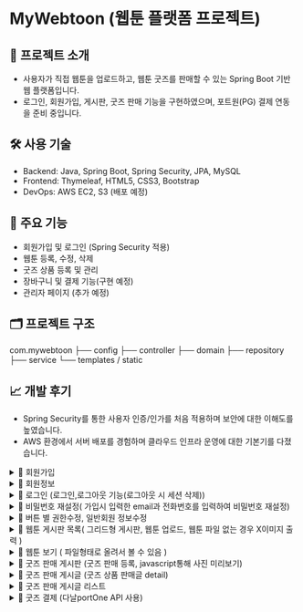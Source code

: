 # MyWebtoon (웹툰 플랫폼 프로젝트)

## 📌 프로젝트 소개
- 사용자가 직접 웹툰을 업로드하고, 웹툰 굿즈를 판매할 수 있는 Spring Boot 기반 웹 플랫폼입니다.
- 로그인, 회원가입, 게시판, 굿즈 판매 기능을 구현하였으며, 포트원(PG) 결제 연동을 준비 중입니다.

## 🛠 사용 기술
- Backend: Java, Spring Boot, Spring Security, JPA, MySQL
- Frontend: Thymeleaf, HTML5, CSS3, Bootstrap
- DevOps: AWS EC2, S3 (배포 예정)

## 🧩 주요 기능
- 회원가입 및 로그인 (Spring Security 적용)
- 웹툰 등록, 수정, 삭제
- 굿즈 상품 등록 및 관리
- 장바구니 및 결제 기능(구현 예정)
- 관리자 페이지 (추가 예정)

## 🗂 프로젝트 구조
com.mywebtoon ├── config ├── controller ├── domain ├── repository ├── service └── templates / static

## 📈 개발 후기
- Spring Security를 통한 사용자 인증/인가를 처음 적용하며 보안에 대한 이해도를 높였습니다.
- AWS 환경에서 서버 배포를 경험하며 클라우드 인프라 운영에 대한 기본기를 다졌습니다.


<details>
  <summary>
    📝 회원가입
  </summary>
   
   ![image](https://github.com/alscjf6702/MyWebtoonProject/assets/143998544/3c3b7841-96f2-40ce-bc90-16308e1737f9)
   ![image](https://github.com/alscjf6702/MyWebtoonProject/assets/143998544/b8129c41-5a20-4da7-87d9-47be5ace8650)
</details>

<details>
  <summary>
    📝 회원정보
  </summary>
   
   ![image](https://github.com/alscjf6702/MyWebtoonProject/assets/143998544/00748192-6ecc-4e34-9c1a-833cb94edd59)
   ![image](https://github.com/alscjf6702/MyWebtoonProject/assets/143998544/93a95ba2-08b1-49b8-b2e0-986837c6dc19)
</details>


<details>
  <summary>
    📝 로그인 (로그인,로그아웃 기능(로그아웃 시 세션 삭제))
  </summary>
   
   ![image](https://github.com/alscjf6702/MyWebtoonProject/assets/143998544/2bb0c1e1-1456-47ee-9102-1db074ca202b)
   ![image](https://github.com/alscjf6702/MyWebtoonProject/assets/143998544/7571efff-16e4-4ce9-a45e-3c2bfd9db2da)
</details> 



<details>
  <summary>
    📝 비밀번호 재설정( 가입시 입력한 email과 전화번호를 입력하여 비밀번호 재설정)
  </summary>
   
   ![image](https://github.com/alscjf6702/MyWebtoonProject/assets/143998544/330e1f09-2805-4860-a0d9-28a879d38402)
   ![image](https://github.com/alscjf6702/MyWebtoonProject/assets/143998544/cdfd91c6-6a6e-4ee9-a801-e9490e1c615e)
   ![image](https://github.com/alscjf6702/MyWebtoonProject/assets/143998544/caa099e1-6e68-4022-bf77-334ac3e01c44)
   ![image](https://github.com/alscjf6702/MyWebtoonProject/assets/143998544/8181fa77-cfc6-43d4-8bbe-a0327fa506a8)
   ![image](https://github.com/alscjf6702/MyWebtoonProject/assets/143998544/86671373-2cd2-45b7-aeec-9cda441718c3)
   ![image](https://github.com/alscjf6702/MyWebtoonProject/assets/143998544/8b934203-67b1-4e74-b4ab-f22941b7a98a)
</details>


<details>
  <summary>
    📝 버튼 별 권한수정, 일반회원 정보수정
  </summary>

![image](https://github.com/alscjf6702/MyWebtoonProject/assets/143998544/37b65402-1f1a-44c9-8605-1c26c704f2e1)
![image](https://github.com/alscjf6702/MyWebtoonProject/assets/143998544/8915076b-eece-47c9-9bd1-3a08dae13b35)
![image](https://github.com/alscjf6702/MyWebtoonProject/assets/143998544/e4b5cb3e-5c90-482d-b145-680e66523e4e)
</details>



<details>
  <summary>
    📝 웹툰 게시판 목록( 그리드형 게시판, 웹툰 업로드, 웹툰 파일 없는 경우 X이미지 출력 )
  </summary>

![image](https://github.com/alscjf6702/MyWebtoonProject/assets/143998544/7335e289-44db-41bc-8bb3-c8ba4fdd2152)
</details>


<details>
  <summary>
    📝 웹툰 보기 ( 파일형태로 올려서 볼 수 있음 ) 
  </summary>

![image](https://github.com/alscjf6702/MyWebtoonProject/assets/143998544/8b737018-675f-419f-bfe7-c9873dfd0362)
</details>



<details>
  <summary>
    📝 굿즈 판매 게시판 (굿즈 판매 등록, javascript통해 사진 미리보기)
  </summary>
   
![image](https://github.com/alscjf6702/MyWebtoon/assets/143998544/9cbf75c9-c916-4e8e-812a-fc1711985880)

</details>



<details>
  <summary>
    📝 굿즈 판매 게시글 (굿즈 상품 판매글 detail)
  </summary>

![image](https://github.com/alscjf6702/MyWebtoonProject/assets/143998544/327316c8-566a-485a-b906-fb2940ea72a2)
</details>


<details>
  <summary>
    📝 굿즈 판매 게시글 리스트 
  </summary>

![image](https://github.com/alscjf6702/MyWebtoonProject/assets/143998544/b265bfc6-1a57-4cbd-bc7b-39b94b45c894)
</details>


<details>
  <summary>
    📝 굿즈 결제 (다날portOne API 사용)
  </summary>

![image](https://github.com/alscjf6702/MyWebtoon/assets/143998544/57b5c786-fa32-488d-a415-2764b30f1037)
![image](https://github.com/alscjf6702/MyWebtoon/assets/143998544/10ded425-ee5b-4ade-90e9-7f6b202b6694)
![image](https://github.com/alscjf6702/MyWebtoon/assets/143998544/673fff5b-5229-406c-8cf3-4dfdb7b7f519)
![image](https://github.com/alscjf6702/MyWebtoon/assets/143998544/06851972-1c29-45a0-b8b7-7e2da20de650)
![image](https://github.com/alscjf6702/MyWebtoon/assets/143998544/4525ca70-9156-42b3-9650-21753d4ec162)
![image](https://github.com/alscjf6702/MyWebtoon/assets/143998544/d2f1acf5-0d69-4ff4-a8c7-564ba67250b1)
</details>






